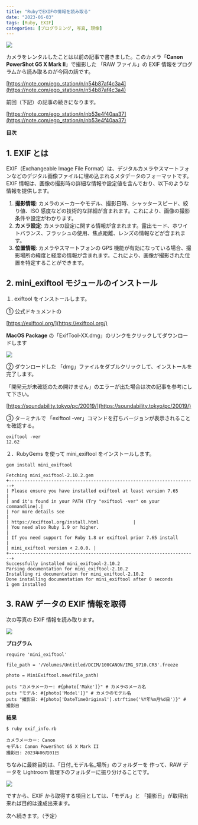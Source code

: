 ```yaml
---
title: "RubyでEXIFの情報を読み取る"
date: "2023-06-03"
tags: [Ruby, EXIF]
categories: [プログラミング, 写真, 現像]
---
```


![](https://assets.st-note.com/production/uploads/images/107228621/rectangle_large_type_2_648ec99b159947115a5ab5b3d5715cf3.png?width=800)

カメラをレンタルしたことは以前の記事で書きました。このカメラ「**Canon PowerShot G5 X Mark II**」で撮影した 「RAW ファイル」の EXIF 情報をプログラムから読み取るのが今回の話です。

[https://note.com/ego_station/n/n54b87af4c3a4](https://note.com/ego_station/n/n54b87af4c3a4)

前回（下記）の記事の続きになります。

[https://note.com/ego_station/n/nb53e4f40aa37](https://note.com/ego_station/n/nb53e4f40aa37)

**目次**

## 1\. EXIF とは

EXIF（Exchangeable Image File Format）は、デジタルカメラやスマートフォンなどのデジタル画像ファイルに埋め込まれるメタデータのフォーマットです。EXIF 情報は、画像の撮影時の詳細な情報や設定値を含んでおり、以下のような情報を提供します。

1. **撮影情報**: カメラのメーカーやモデル、撮影日時、シャッタースピード、絞り値、ISO 感度などの技術的な詳細が含まれます。これにより、画像の撮影条件や設定がわかります。
2. **カメラ設定**: カメラの設定に関する情報が含まれます。露出モード、ホワイトバランス、フラッシュの使用、焦点距離、レンズの情報などが含まれます。
3. **位置情報**: カメラやスマートフォンの GPS 機能が有効になっている場合、撮影場所の緯度と経度の情報が含まれます。これにより、画像が撮影された位置を特定することができます。

## 2\. mini_exiftool モジュールのインストール

１. exiftool をインストールします。

① 公式ドキュメントの

[https://exiftool.org/](https://exiftool.org/)

**MacOS Package** の「ExifTool-XX.dmg」のリンクをクリックしてダウンロードします

![](https://assets.st-note.com/img/1685759737774-SqlgLn5V6X.png)

② ダウンロードした 「dmg」ファイルをダブルクリックして、インストールを完了します。

「開発元が未確認のため開けません」のエラーが出た場合は次の記事を参考にして下さい。

[https://soundability.tokyo/pc/20019/](https://soundability.tokyo/pc/20019/)

③ ターミナルで 「exiftool -ver」コマンドを打ちバージョンが表示されることを確認する。

```
exiftool -ver
12.62
```

２．RubyGems を使って mini_exiftool をインストールします。

```
gem install mini_exiftool
```

```
Fetching mini_exiftool-2.10.2.gem
+-----------------------------------------------------------------------+
| Please ensure you have installed exiftool at least version 7.65       |
| and it's found in your PATH (Try "exiftool -ver" on your commandline).|
| For more details see                                                  |
| https://exiftool.org/install.html             |
| You need also Ruby 1.9 or higher.                                     |
| If you need support for Ruby 1.8 or exiftool prior 7.65 install       |
| mini_exiftool version < 2.0.0. |
+-----------------------------------------------------------------------+
Successfully installed mini_exiftool-2.10.2
Parsing documentation for mini_exiftool-2.10.2
Installing ri documentation for mini_exiftool-2.10.2
Done installing documentation for mini_exiftool after 0 seconds
1 gem installed
```

## 3\. RAW データの EXIF 情報を取得

次の写真の EXIF 情報を読み取ります。

![](https://assets.st-note.com/img/1685762750153-M6gLFmzOH1.jpg)

**プログラム**

```
require 'mini_exiftool'

file_path = '/Volumes/Untitled/DCIM/100CANON/IMG_9710.CR3'.freeze

photo = MiniExiftool.new(file_path)

puts "カメラメーカー: #{photo['Make']}" # カメラのメーカ名
puts "モデル: #{photo['Model']}" # カメラのモデル名
puts "撮影日: #{photo['DateTimeOriginal'].strftime('%Y年%m月%d日')}" # 撮影日
```

**結果**

```
$ ruby exif_info.rb

カメラメーカー: Canon
モデル: Canon PowerShot G5 X Mark II
撮影日: 2023年06月01日
```

ちなみに最終目的は、「日付\_モデル名\_場所」のフォルダーを 作って、RAW データを Lightroom 管理下のフォルダーに振り分けることです。

![](https://assets.st-note.com/img/1685763296075-3OafmOcsns.png)

ですから、EXIF から取得する項目としては、「モデル」と 「撮影日」が取得出来れば目的は達成出来ます。

次へ続きます。（予定）

